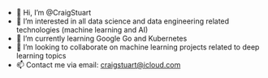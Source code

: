 - 👋 Hi, I’m @CraigStuart
- 👀 I’m interested in all data science and data engineering related technologies (machine learning and AI)
- 🌱 I’m currently learning Google Go and Kubernetes
- 💞️ I’m looking to collaborate on machine learning projects related to deep learning topics
- 📫 Contact me via email: craigstuart@icloud.com

<!---
CraigStuart/CraigStuart is a ✨ special ✨ repository because its `README.md` (this file) appears on your GitHub profile.
You can click the Preview link to take a look at your changes.
--->
